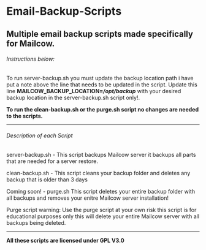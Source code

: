 # Email-Backup-Scripts
## Multiple email backup scripts made specifically for Mailcow.

###### Instructions below:
To run server-backup.sh you must update the backup location path i have put a note above the line that needs to be updated in the script. Update this line **MAILCOW_BACKUP_LOCATION=_/opt/backup_** with your desired backup location in the server-backup.sh script only!.

**To run the clean-backup.sh or the purge.sh script no changes are needed to the scripts.**

**********************************************************************************************************************************
###### Description of each Script
server-backup.sh - This script backups Mailcow server it backups all parts that are needed for a server restore.		 
																 
clean-backup.sh - This script cleans your backup folder and deletes any backup that is older than 3 days		 
																 
Coming soon! - purge.sh This script deletes your entire backup folder with all backups and removes your enitre Mailcow server installation!														

Purge script warning: Use the purge script at your own risk this script is for educational purposes only this will delete your entire Mailcow server with all backups being deleted.
**********************************************************************************************************************************

**All these scripts are licensed under GPL V3.0**
